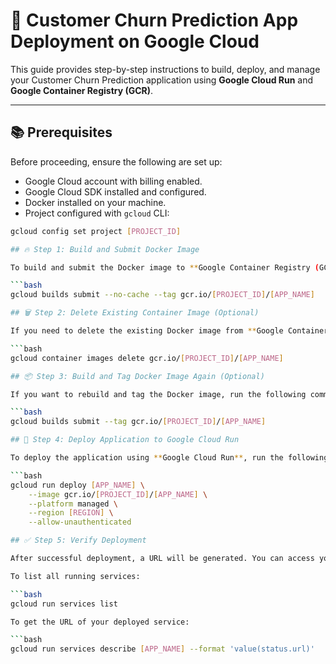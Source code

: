 # 🚀 Customer Churn Prediction App Deployment on Google Cloud

This guide provides step-by-step instructions to build, deploy, and manage your Customer Churn Prediction application using **Google Cloud Run** and **Google Container Registry (GCR)**.

---

## 📚 Prerequisites

Before proceeding, ensure the following are set up:

- Google Cloud account with billing enabled.
- Google Cloud SDK installed and configured.
- Docker installed on your machine.
- Project configured with `gcloud` CLI:
```bash
gcloud config set project [PROJECT_ID]

## 🔥 Step 1: Build and Submit Docker Image

To build and submit the Docker image to **Google Container Registry (GCR)**, run the following command:

```bash
gcloud builds submit --no-cache --tag gcr.io/[PROJECT_ID]/[APP_NAME]

## 🗑️ Step 2: Delete Existing Container Image (Optional)

If you need to delete the existing Docker image from **Google Container Registry (GCR)** before redeploying, run the following command:

```bash
gcloud container images delete gcr.io/[PROJECT_ID]/[APP_NAME]

## 📦 Step 3: Build and Tag Docker Image Again (Optional)

If you want to rebuild and tag the Docker image, run the following command:

```bash
gcloud builds submit --tag gcr.io/[PROJECT_ID]/[APP_NAME]

## 🚀 Step 4: Deploy Application to Google Cloud Run

To deploy the application using **Google Cloud Run**, run the following command:

```bash
gcloud run deploy [APP_NAME] \
    --image gcr.io/[PROJECT_ID]/[APP_NAME] \
    --platform managed \
    --region [REGION] \
    --allow-unauthenticated

## ✅ Step 5: Verify Deployment

After successful deployment, a URL will be generated. You can access your application using this URL.

To list all running services:

```bash
gcloud run services list

To get the URL of your deployed service:

```bash
gcloud run services describe [APP_NAME] --format 'value(status.url)'
